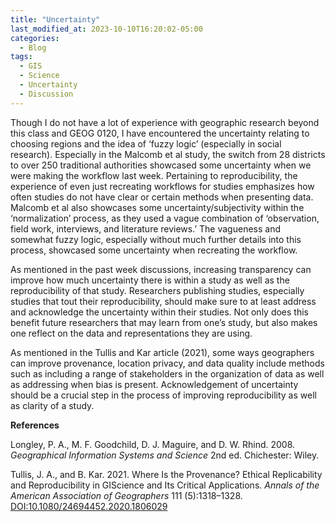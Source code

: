 ```yaml
---
title: "Uncertainty"
last_modified_at: 2023-10-10T16:20:02-05:00
categories:
  - Blog
tags:
  - GIS
  - Science
  - Uncertainty
  - Discussion
---
```


Though I do not have a lot of experience with geographic research beyond this class and GEOG 0120, I have encountered the uncertainty relating to choosing regions and the idea of ‘fuzzy logic’ (especially in social research). Especially in the Malcomb et al study, the switch from 28 districts to over 250 traditional authorities showcased some uncertainty when we were making the workflow last week. Pertaining to reproducibility, the experience of even just recreating workflows for studies emphasizes how often studies do not have clear or certain methods when presenting data. Malcomb et al also showcases some uncertainty/subjectivity within the ‘normalization’ process, as they used a vague combination of ‘observation, field work, interviews, and literature reviews.’ The vagueness and somewhat fuzzy logic, especially without much further details into this process, showcased some uncertainty when recreating the workflow. 

As mentioned in the past week discussions, increasing transparency can improve how much uncertainty there is within a study as well as the reproducibility of that study. Researchers publishing studies, especially studies that tout their reproducibility, should make sure to at least address and acknowledge the uncertainty within their studies. Not only does this benefit future researchers that may learn from one’s study, but also makes one reflect on the data and representations they are using.

As mentioned in the Tullis and Kar article (2021), some ways geographers can improve provenance, location privacy, and data quality include methods such as including a range of stakeholders in the organization of data as well as addressing when bias is present. Acknowledgement of uncertainty should be a crucial step in the process of improving reproducibility as well as clarity of a study.


**References**

Longley, P. A., M. F. Goodchild, D. J. Maguire, and D. W. Rhind. 2008. *Geographical Information Systems and Science* 2nd ed. Chichester: Wiley.

Tullis, J. A., and B. Kar. 2021. Where Is the Provenance? Ethical Replicability and Reproducibility in GIScience and Its Critical Applications. *Annals of the American Association of Geographers* 111 (5):1318–1328. [DOI:10.1080/24694452.2020.1806029](https://doi.org/10.1080/24694452.2020.1806029)
